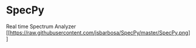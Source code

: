 # SpecPy
Real time Spectrum Analyzer
[[https://raw.githubusercontent.com/jsbarbosa/SpecPy/master/SpecPy.png]]
